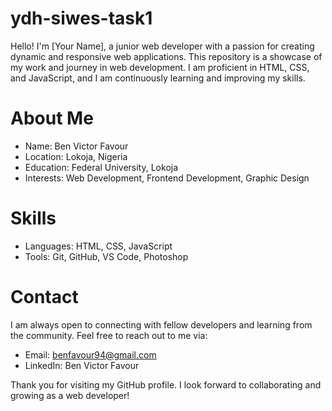 # ydh-siwes-task1
Hello! I'm [Your Name], a junior web developer with a passion for creating dynamic and responsive web applications. This repository is a showcase of my work and journey in web development. I am proficient in HTML, CSS, and JavaScript, and I am continuously learning and improving my skills.

# About Me

- Name: Ben Victor Favour
- Location: Lokoja, Nigeria
- Education: Federal University, Lokoja
- Interests: Web Development, Frontend Development, Graphic Design

# Skills

- Languages: HTML, CSS, JavaScript
- Tools: Git, GitHub, VS Code, Photoshop

# Contact

I am always open to connecting with fellow developers and learning from the community. Feel free to reach out to me via:

- Email: benfavour94@gmail.com
- LinkedIn: Ben Victor Favour

Thank you for visiting my GitHub profile. I look forward to collaborating and growing as a web developer!
